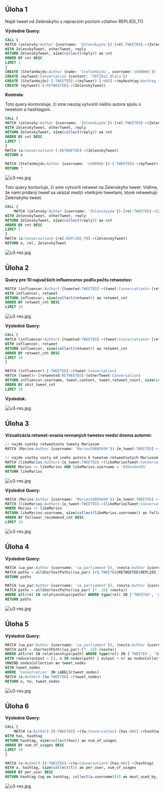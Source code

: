 ## Úloha 1

Najdi tweet od Zelenskyho s najvacsim poctom vztahov REPLIED_TO

**Výsledné Query:**

```SQL
CALL {
MATCH (zelensky:Author {username: 'ZelenskyyUa'})-[rel:TWEETED]->(ZelenskyTweet:Conversation)<-[reply:REPLIED_TO]-(otherTweet:Conversation)
WITH ZelenskyTweet, otherTweet, reply
RETURN ZelenskyTweet, size(collect(reply)) as cnt
ORDER BY cnt DESC
LIMIT 1
}
CREATE (StefanHajdu:Author {name: 'StefanHajdu', username:'sh00066'})
CREATE (myTweet:Conversation {content: 'PDT2022_Olala'})
CREATE (StefanHajdu)-[:TWEETED]->(myTweet)-[:HAS]->(myHashtag:Hashtag {tag: 'NoWar'})
CREATE (myTweet)-[:RETWEETED]->(ZelenskyTweet)
```

**Kontrola**:

Toto query kontoroluje, či sme naozaj vytvorili nášho autora spolu s tweetom a hashtagom.

```SQL
CALL {
MATCH (zelensky:Author {username: 'ZelenskyyUa'})-[rel:TWEETED]->(ZelenskyTweet:Conversation)<-[reply:REPLIED_TO]-(otherTweet:Conversation)
WITH ZelenskyTweet, otherTweet, reply
RETURN ZelenskyTweet, size(collect(reply)) as cnt
ORDER BY cnt DESC
LIMIT 1
}
MATCH (a:Conversation)-[:RETWEETED]->(ZelenskyTweet)
RETURN a

MATCH (StefanHajdu:Author {username: 'sh00066'})-[:TWEETED]->(myTweet)-[:HAS]->(myHashtag:Hashtag {tag: 'NoWar'})
RETURN *
```

![u3-res.jpg](images/u1_check2.png)

Toto query kontorluje, či sme vytvorili retweet na Zelenskyho tweet. Vidíme, že nami pridaný tweet sa ukázal medzi všetkými tweetami, ktoré retweetujú Zelenskyho tweet.

```SQL
CALL {
    MATCH (zelensky:Author {username: 'ZelenskyyUa'})-[rel:TWEETED]->(ZelenskyTweet:Conversation)<-[reply:REPLIED_TO]-(otherTweet:Conversation)
WITH ZelenskyTweet, otherTweet, reply
RETURN ZelenskyTweet, size(collect(reply)) as cnt
ORDER BY cnt DESC
LIMIT 1
}
MATCH (a:Conversation)-[rel:REPLIED_TO]->(ZelenskyTweet)
RETURN a, rel, ZelenskyTweet
```

![u3-res.jpg](images/u1.png)

## Úloha 2

**Query pre 10 najvačších influencerov podľa počtu retweetov:**

```SQL
MATCH (influencer:Author)-[tweeted:TWEETED]->(tweet:Conversation)<-[retweeted:RETWEETED]-(retweet:Conversation)
WITH influencer, retweet
RETURN influencer, size(collect(retweet)) as retweet_cnt
ORDER BY retweet_cnt DESC
LIMIT 10
```

![u3-res.jpg](images/u2-inf.png)

**Výsledné Query:**

```SQL
CALL {
MATCH (influencer:Author)-[tweeted:TWEETED]->(tweet:Conversation)<-[retweeted:RETWEETED]-(retweet:Conversation)
WITH influencer, retweet
RETURN influencer, size(collect(retweet)) as retweet_cnt
ORDER BY retweet_cnt DESC
LIMIT 10
}

MATCH (influencer)-[:TWEETED]->(tweet:Conversation)
MATCH (tweet)<-[retweeted:RETWEETED]-(otherTweet:Conversation)
RETURN influencer.username, tweet.content, tweet.retweet_count, size(collect(retweeted)) as shit_tweet_cnt
ORDER BY shit_tweet_cnt
LIMIT 20
```

**Výsledok:**

![u3-res.jpg](images/u2-res.png)

## Úloha 3

**Vizualizácia retweet-ovania rovnaných tweetov medzi dvoma autormi:**

```SQL
// najde vsetky retweetnute tweety Mariosom
MATCH (Marios:Author {username: 'Marios59885699'})-[m_tweet:TWEETED]->(MariosTweet:Conversation)-[m_retweet:RETWEETED]->(MariosRetweet:Conversation)

// najde vsetky cesty od ineho autora k tweetom retweetnutych Mariosom
MATCH (likeMarios:Author)-[o_tweet:TWEETED]->(likeMariosTweet:Conversation)-[o_retweet:RETWEETED]->(MariosRetweet)
WHERE Marios <> likeMarios AND likeMarios.username = '03bonbon03'
RETURN likeMarios
```

![u3-res.jpg](images/u3-show.png)

**Výsledné Query:**

```SQL
MATCH (Marios:Author {username: 'Marios59885699'})-[m_tweet:TWEETED]->(MariosTweet:Conversation)-[m_retweet:RETWEETED]->(MariosRetweet:Conversation)
MATCH (likeMarios:Author)-[o_tweet:TWEETED]->(likeMariosTweet:Conversation)-[o_retweet:RETWEETED]->(MariosRetweet)
WHERE Marios <> likeMarios
RETURN likeMarios.username, size(collect(likeMarios.username)) as follower_recommend_cnt
ORDER BY follower_recommend_cnt DESC
LIMIT 10
```

![u3-res.jpg](images/u3-res.png)

## Úloha 4

**Výsledné Query:**

```SQL
MATCH (ua_par:Author {username: 'ua_parliament'}), (nexta:Author {username: 'nexta_tv'})
MATCH paths = allShortestPaths((ua_par)-[r1:TWEETED|RETWEETED|REPLIED_TO|QUOTED*..10]-(nexta))
RETURN paths

MATCH (ua_par:Author {username: 'ua_parliament'}), (nexta:Author {username: 'nexta_tv'})
MATCH paths = allShortestPaths((ua_par)-[*..10]-(nexta))
WHERE all(rel IN relationships(paths) WHERE type(rel) IN ['TWEETED', 'QUOTED', 'REPLIED_TO', 'RETWEETED'])
RETURN paths
```

![u3-res.jpg](images/u4-res.png)

## Úloha 5

**Výsledné Query:**

```SQL
MATCH (ua_par:Author {username: 'ua_parliament'}), (nexta:Author {username: 'nexta_tv'})
MATCH path = shortestPath((ua_par)-[*..10]-(nexta))
WHERE all(rel IN relationships(path) WHERE type(rel) IN ['TWEETED', 'QUOTED', 'REPLIED_TO', 'RETWEETED'])
WITH reduce(output = [], n IN nodes(path) | output + n) as nodesCollection
UNWIND nodesCollection as tweet_nodes
WITH tweet_nodes
WHERE 'Conversation' IN LABELS(tweet_nodes)
MATCH (a:Author)-[tw:TWEETED]->(tweet_nodes)
RETURN a, tw, tweet_nodes
```

![u3-res.jpg](images/u5.png)

## Úloha 6

**Výsledné Query:**

```SQL
CALL {
    MATCH (a:Author)-[t:TWEETED]->(tw:Conversation)-[has:HAS]->(hashtag:Hashtag)
WITH has, hashtag
RETURN hashtag, size(collect(has)) as num_of_usages
ORDER BY num_of_usages DESC
LIMIT 10
}

MATCH (a:Author)-[t:TWEETED]->(tw:Conversation)-[has:HAS]->(hashtag)
WITH a, hashtag, size(collect(t)) as per_user, num_of_usages
ORDER BY per_user DESC
RETURN hashtag.tag as hashtag, collect(a.username)[0] as most_used_by, num_of_usages as total_times_used
```

![u3-res.jpg](images/u6-res.png)
